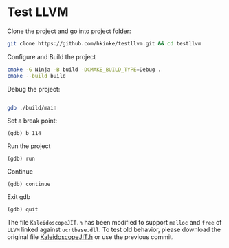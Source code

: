 # Test LLVM

Clone the project and go into project folder:

```bash
git clone https://github.com/hkinke/testllvm.git && cd testllvm
```

Configure and Build the project

```bash
cmake -G Ninja -B build -DCMAKE_BUILD_TYPE=Debug .
cmake --build build
```

Debug the project:

```bash

gdb ./build/main
```

Set a break point:

```gdb
(gdb) b 114
```

Run the project

```gdb
(gdb) run
```

Continue

```gdb
(gdb) continue
```

Exit gdb

```gdb
(gdb) quit
```

The file `KaleidoscopeJIT.h` has been modified to support `malloc` and `free` of `LLVM` linked against `ucrtbase.dll`. To test old behavior, please download the original file [KaleidoscopeJIT.h](https://raw.githubusercontent.com/llvm/llvm-project/main/llvm/examples/Kaleidoscope/include/KaleidoscopeJIT.h) or use the previous commit.

